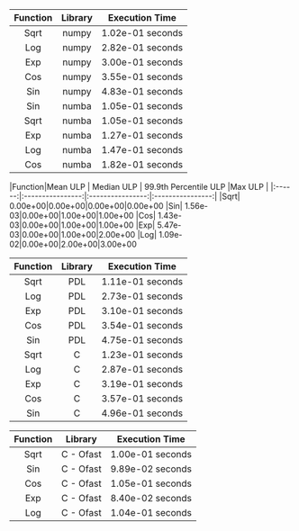 

|Function|Library|Execution Time    |
|:------:|:-----:|:----------------:|
|   Sqrt | numpy |  1.02e-01 seconds|
|    Log | numpy |  2.82e-01 seconds|
|    Exp | numpy |  3.00e-01 seconds|
|    Cos | numpy |  3.55e-01 seconds|
|    Sin | numpy |  4.83e-01 seconds|
|    Sin | numba |  1.05e-01 seconds|
|   Sqrt | numba |  1.05e-01 seconds|
|    Exp | numba |  1.27e-01 seconds|
|    Log | numba |  1.47e-01 seconds|
|    Cos | numba |  1.82e-01 seconds|

|Function|Mean ULP   | Median ULP | 99.9th Percentile ULP |Max ULP |
|:------:|:----------------:|:----------------:|:----------------:|
|Sqrt| 0.00e+00|0.00e+00|0.00e+00|0.00e+00
|Sin| 1.56e-03|0.00e+00|1.00e+00|1.00e+00
|Cos| 1.43e-03|0.00e+00|1.00e+00|1.00e+00
|Exp| 5.47e-03|0.00e+00|1.00e+00|2.00e+00
|Log| 1.09e-02|0.00e+00|2.00e+00|3.00e+00

|Function|Library|Execution Time    |
|:------:|:-----:|:----------------:|
|     Sqrt | PDL | 1.11e-01 seconds|
|     Log  | PDL | 2.73e-01 seconds|
|     Exp  | PDL | 3.10e-01 seconds|
|     Cos  | PDL | 3.54e-01 seconds|
|     Sin  | PDL | 4.75e-01 seconds|
|Sqrt | C | 1.23e-01 seconds|
|Log | C | 2.87e-01 seconds|
|Exp | C | 3.19e-01 seconds|
|Cos | C | 3.57e-01 seconds|
|Sin | C | 4.96e-01 seconds|

|Function|Library|Execution Time    |
|:------:|:-----:|:----------------:|
|Sqrt | C - Ofast| 1.00e-01 seconds|
|Sin | C - Ofast| 9.89e-02 seconds|
|Cos | C - Ofast| 1.05e-01 seconds|
|Exp | C - Ofast| 8.40e-02 seconds|
|Log | C - Ofast| 1.04e-01 seconds|


